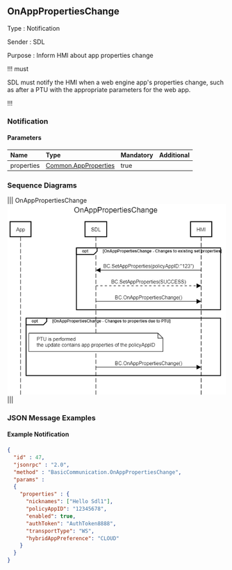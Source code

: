 ## OnAppPropertiesChange

Type
: Notification

Sender
: SDL

Purpose
: Inform HMI about app properties change

!!! must

SDL must notify the HMI when a web engine app's properties change, such as after a PTU with the appropriate parameters for the web app.

!!!

### Notification

#### Parameters

|Name|Type|Mandatory|Additional|
|:---|:---|:--------|:---------|
|properties|[Common.AppProperties](../../common/structs/#appproperties)|true||

### Sequence Diagrams

|||
OnAppPropertiesChange
![OnAppPropertiesChange](./assets/OnAppPropertiesChange.png)
|||

### JSON Message Examples

#### Example Notification

```json
{
  "id" : 47,
  "jsonrpc" : "2.0",
  "method" : "BasicCommunication.OnAppPropertiesChange",
  "params" :
  {
    "properties" : {
      "nicknames": ["Hello Sdl1"],
      "policyAppID": "12345678", 
      "enabled": true, 
      "authToken": "AuthToken8888", 
      "transportType": "WS", 
      "hybridAppPreference": "CLOUD"
    }
  }
}
```

